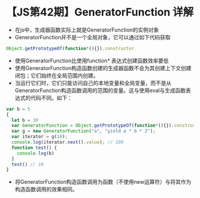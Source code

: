 # 【JS第42期】GeneratorFunction 详解

- 在js中，生成器函数实际上就是GeneratorFunction的实例对象
- GeneratorFunction并不是一个全局对象，它可以通过如下代码获取

```js
Object.getPrototypeOf(function*(){}).constructor
```

- 使用GeneratorFunction比使用function* 表达式创建函数效率要低
- 使用GeneratorFunction构造函数创建的生成器函数不会为其创建上下文创建闭包；它们始终在全局范围内创建。
- 当运行它们时，它们只能访问自己的本地变量和全局变量，而不是从GeneratorFunction构造函数调用的范围的变量。这与使用eval与生成函数表达式的代码不同。如下：

```js
var b = 5
{
  let b = 10
  var GeneratorFunction = Object.getPrototypeOf(function*(){}).constructor
  var g = new GeneratorFunction("a", "yield a * b * 2");
  var iterator = g(10);
  console.log(iterator.next().value); // 100
  function test() {
    console.log(b)
  }
  test() // 10
}
```

- 将GeneratorFunction构造函数调用为函数（不使用new运算符）与将其作为构造函数调用的效果相同。
